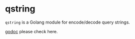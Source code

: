 # qstring

`qstring` is a Golang module for encode/decode query strings.

[godoc](https://pkg.go.dev/github.com/masakurapa/qstring) please check here.

